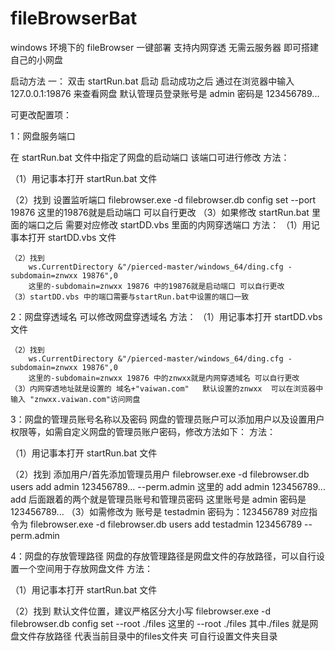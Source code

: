 # fileBrowserBat
windows 环境下的 fileBrowser 一键部署 支持内网穿透 无需云服务器 即可搭建自己的小网盘



启动方法
一： 双击 startRun.bat 启动  启动成功之后 通过在浏览器中输入 127.0.0.1:19876 来查看网盘  默认管理员登录账号是 admin 密码是 123456789...


可更改配置项：

1：网盘服务端口

在  startRun.bat 文件中指定了网盘的启动端口 该端口可进行修改
方法：

（1）用记事本打开  startRun.bat 文件

（2）找到 
		设置监听端口
			filebrowser.exe -d filebrowser.db config set --port 19876
		这里的19876就是启动端口 可以自行更改
（3）如果修改 startRun.bat 里面的端口之后 需要对应修改 startDD.vbs 里面的内网穿透端口
 方法：
	（1）用记事本打开 startDD.vbs 文件

	（2）找到 
		ws.CurrentDirectory &"/pierced-master/windows_64/ding.cfg -subdomain=znwxx 19876",0
		这里的-subdomain=znwxx 19876 中的19876就是启动端口 可以自行更改 
	（3）startDD.vbs 中的端口需要与startRun.bat中设置的端口一致


2：网盘穿透域名
可以修改网盘穿透域名
 方法：
	（1）用记事本打开 startDD.vbs 文件

	（2）找到 
		ws.CurrentDirectory &"/pierced-master/windows_64/ding.cfg -subdomain=znwxx 19876",0
		这里的-subdomain=znwxx 19876 中的znwxx就是内网穿透域名 可以自行更改 
	（3）内网穿透地址就是设置的 域名+"vaiwan.com"   默认设置的znwxx  可以在浏览器中输入 "znwxx.vaiwan.com"访问网盘

3：网盘的管理员账号名称以及密码
网盘的管理员账户可以添加用户以及设置用户权限等，如需自定义网盘的管理员账户密码，修改方法如下：
方法：

（1）用记事本打开  startRun.bat 文件

（2）找到 
		添加用户/首先添加管理员用户
		filebrowser.exe -d filebrowser.db users add admin 123456789... --perm.admin
		这里的 add admin 123456789...  add 后面跟着的两个就是管理员账号和管理员密码
		这里账号是 admin 密码是 123456789...
（3）如需修改为 账号是 testadmin 密码为：123456789  对应指令为
		filebrowser.exe -d filebrowser.db users add testadmin 123456789   --perm.admin

4：网盘的存放管理路径
网盘的存放管理路径是网盘文件的存放路径，可以自行设置一个空间用于存放网盘文件
方法：

（1）用记事本打开  startRun.bat 文件

（2）找到 
		默认文件位置，建议严格区分大小写
		filebrowser.exe -d filebrowser.db config set --root  ./files
		这里的 --root  ./files 其中./files 就是网盘文件存放路径 代表当前目录中的files文件夹 可自行设置文件夹目录  
